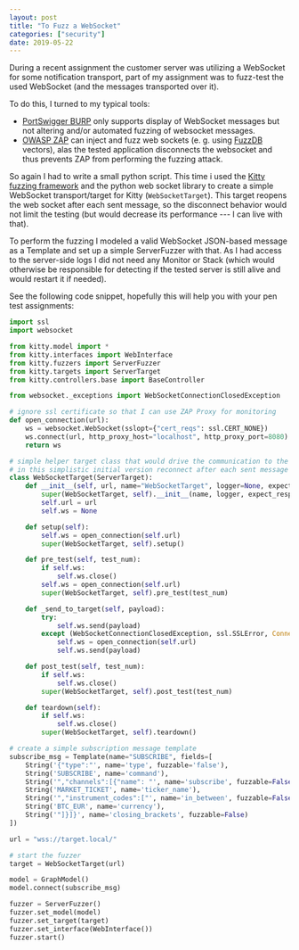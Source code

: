 ```yaml
---
layout: post
title: "To Fuzz a WebSocket"
categories: ["security"]
date: 2019-05-22
---
```


During a recent assignment the customer server was utilizing a WebSocket for some notification transport, part of my assignment was to fuzz-test the used WebSocket (and the messages transported over it).

To do this, I turned to my typical tools:

* [PortSwigger BURP](https://portswigger.net/burp) only supports display of WebSocket messages but not altering and/or automated fuzzing of websocket messages.
* [OWASP ZAP](https://www.owasp.org/index.php/OWASP_Zed_Attack_Proxy_Project) can inject and fuzz web sockets (e. g. using [FuzzDB](https://github.com/fuzzdb-project/fuzzdb) vectors), alas the tested application disconnects the websocket and thus prevents ZAP from performing the fuzzing attack.

So again I had to write a small python script. This time i used the [Kitty fuzzing framework](https://github.com/cisco-sas/kitty) and the python web socket library to create a simple WebSocket transport/target for Kitty (`WebSocketTarget`). This target reopens the web socket after each sent message, so the disconnect behavior would not limit the testing (but would decrease its performance --- I can live with that).

To perform the fuzzing I modeled a valid WebSocket JSON-based message as a Template and set up a simple ServerFuzzer with that. As I had access to the server-side logs I did not need any Monitor or Stack (which would otherwise be responsible for detecting if the tested server is still alive and would restart it if needed).

See the following code snippet, hopefully this will help you with your pen test assignments:

~~~ python
import ssl
import websocket

from kitty.model import *
from kitty.interfaces import WebInterface
from kitty.fuzzers import ServerFuzzer
from kitty.targets import ServerTarget
from kitty.controllers.base import BaseController

from websocket._exceptions import WebSocketConnectionClosedException

# ignore ssl certificate so that I can use ZAP Proxy for monitoring
def open_connection(url):
    ws = websocket.WebSocket(sslopt={"cert_reqs": ssl.CERT_NONE})
    ws.connect(url, http_proxy_host="localhost", http_proxy_port=8080)
    return ws

# simple helper target class that would drive the communication to the websocket.
# in this simplistic initial version reconnect after each sent message
class WebSocketTarget(ServerTarget):
    def __init__(self, url, name="WebSocketTarget", logger=None, expect_response=False):
        super(WebSocketTarget, self).__init__(name, logger, expect_response)
        self.url = url
        self.ws = None

    def setup(self):
        self.ws = open_connection(self.url)
        super(WebSocketTarget, self).setup()

    def pre_test(self, test_num):
        if self.ws:
            self.ws.close()
        self.ws = open_connection(self.url)
        super(WebSocketTarget, self).pre_test(test_num)

    def _send_to_target(self, payload):
        try:
            self.ws.send(payload)
        except (WebSocketConnectionClosedException, ssl.SSLError, ConnectionResetError):
            self.ws = open_connection(self.url)
            self.ws.send(payload)

    def post_test(self, test_num):
        if self.ws:
            self.ws.close()
        super(WebSocketTarget, self).post_test(test_num)

    def teardown(self):
        if self.ws:
            self.ws.close()
        super(WebSocketTarget, self).teardown()

# create a simple subscription message template
subscribe_msg = Template(name="SUBSCRIBE", fields=[
    String('{"type":"', name='type', fuzzable='false'),
    String('SUBSCRIBE', name='command'),
    String('","channels":[{"name": "', name='subscribe', fuzzable=False),
    String('MARKET_TICKET', name='ticker_name'),
    String('","instrument_codes":["', name='in_between', fuzzable=False),
    String('BTC_EUR', name='currency'),
    String('"]}]}', name='closing_brackets', fuzzable=False)
])

url = "wss://target.local/"

# start the fuzzer
target = WebSocketTarget(url)

model = GraphModel()
model.connect(subscribe_msg)

fuzzer = ServerFuzzer()
fuzzer.set_model(model)
fuzzer.set_target(target)
fuzzer.set_interface(WebInterface())
fuzzer.start()
~~~
